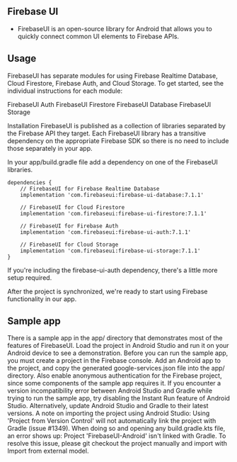 ## Firebase UI

- FirebaseUI is an open-source library for Android that allows you to quickly connect common UI elements to Firebase APIs.

## Usage
FirebaseUI has separate modules for using Firebase Realtime Database, Cloud Firestore, Firebase Auth, and Cloud Storage. To get started, see the individual instructions for each module:

FirebaseUI Auth
FirebaseUI Firestore
FirebaseUI Database
FirebaseUI Storage

Installation
FirebaseUI is published as a collection of libraries separated by the Firebase API they target. Each FirebaseUI library has a transitive dependency on the appropriate Firebase SDK so there is no need to include those separately in your app.

In your app/build.gradle file add a dependency on one of the FirebaseUI libraries.

```
dependencies {
    // FirebaseUI for Firebase Realtime Database
    implementation 'com.firebaseui:firebase-ui-database:7.1.1'

    // FirebaseUI for Cloud Firestore
    implementation 'com.firebaseui:firebase-ui-firestore:7.1.1'

    // FirebaseUI for Firebase Auth
    implementation 'com.firebaseui:firebase-ui-auth:7.1.1'

    // FirebaseUI for Cloud Storage
    implementation 'com.firebaseui:firebase-ui-storage:7.1.1'
}

```
If you're including the firebase-ui-auth dependency, there's a little more setup required.

After the project is synchronized, we're ready to start using Firebase functionality in our app.

## Sample app
There is a sample app in the app/ directory that demonstrates most of the features of FirebaseUI. 
Load the project in Android Studio and run it on your Android device to see a demonstration.
Before you can run the sample app, you must create a project in the Firebase console. 
Add an Android app to the project, and copy the generated google-services.json file into the app/ directory. 
Also enable anonymous authentication for the Firebase project, since some components of the sample app requires it.
If you encounter a version incompatibility error between Android Studio and Gradle while trying to run the sample app, try disabling the Instant Run feature of Android Studio.
Alternatively, update Android Studio and Gradle to their latest versions.
A note on importing the project using Android Studio: Using 'Project from Version Control' will not automatically link the project with Gradle (issue #1349).
When doing so and opening any build.gradle.kts file, an error shows up: Project 'FirebaseUI-Android' isn't linked with Gradle. To resolve this issue, please git checkout the project manually and import with Import from external model.
